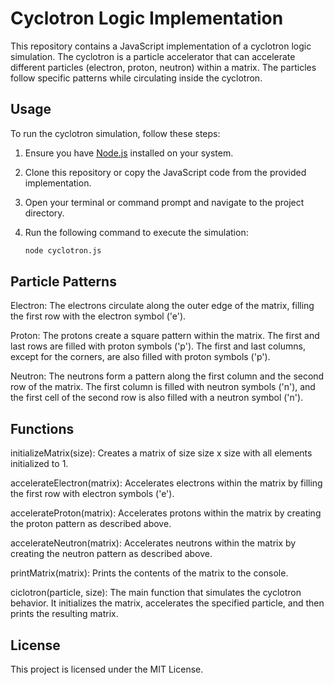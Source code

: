 # Cyclotron Logic Implementation

This repository contains a JavaScript implementation of a cyclotron logic simulation. The cyclotron is a particle accelerator that can accelerate different particles (electron, proton, neutron) within a matrix. The particles follow specific patterns while circulating inside the cyclotron.

## Usage

To run the cyclotron simulation, follow these steps:

1. Ensure you have [Node.js](https://nodejs.org/) installed on your system.
2. Clone this repository or copy the JavaScript code from the provided implementation.
3. Open your terminal or command prompt and navigate to the project directory.
4. Run the following command to execute the simulation:

   ```sh
   node cyclotron.js
   ```

## Particle Patterns

Electron: The electrons circulate along the outer edge of the matrix, filling the first row with the electron symbol ('e').

Proton: The protons create a square pattern within the matrix. The first and last rows are filled with proton symbols ('p'). The first and last columns, except for the corners, are also filled with proton symbols ('p').

Neutron: The neutrons form a pattern along the first column and the second row of the matrix. The first column is filled with neutron symbols ('n'), and the first cell of the second row is also filled with a neutron symbol ('n').

## Functions

initializeMatrix(size): Creates a matrix of size size x size with all elements initialized to 1.

accelerateElectron(matrix): Accelerates electrons within the matrix by filling the first row with electron symbols ('e').

accelerateProton(matrix): Accelerates protons within the matrix by creating the proton pattern as described above.

accelerateNeutron(matrix): Accelerates neutrons within the matrix by creating the neutron pattern as described above.

printMatrix(matrix): Prints the contents of the matrix to the console.

ciclotron(particle, size): The main function that simulates the cyclotron behavior. It initializes the matrix, accelerates the specified particle, and then prints the resulting matrix.

## License

This project is licensed under the MIT License.
